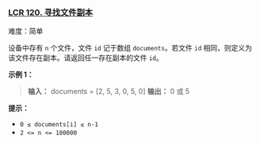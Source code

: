 ### [LCR 120. 寻找文件副本](https://leetcode.cn/problems/shu-zu-zhong-zhong-fu-de-shu-zi-lcof/)

难度：简单

设备中存有 `n` 个文件，文件 `id` 记于数组 `documents`。若文件 `id` 相同，则定义为该文件存在副本。请返回任一存在副本的文件 `id`。

**示例 1：**

> **输入：** documents = [2, 5, 3, 0, 5, 0]
> **输出：** 0 或 5

**提示：**

- `0 ≤ documents[i] ≤ n-1`
- `2 <= n <= 100000`

